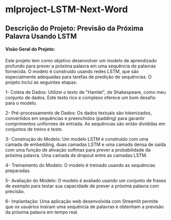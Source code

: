 # mlproject-LSTM-Next-Word
## Descrição do Projeto: Previsão da Próxima Palavra Usando LSTM
#### Visão Geral do Projeto:

Este projeto tem como objetivo desenvolver um modelo de aprendizado profundo para prever a próxima palavra em uma sequência de palavras fornecida. O modelo é construído usando redes LSTM, que são especialmente adequadas para tarefas de predição de sequências. O projeto inclui as seguintes etapas:

1- Coleta de Dados: Utilizei o texto de "Hamlet", de Shakespeare, como meu conjunto de dados. Este texto rico e complexo oferece um bom desafio para o modelo.

2- Pré-processamento de Dados: Os dados textuais são tokenizados, convertidos em sequências e preenchidos (padding) para garantir comprimentos uniformes de entrada. As sequências são então divididas em conjuntos de treino e teste.

3- Construção do Modelo: Um modelo LSTM é construído com uma camada de embedding, duas camadas LSTM e uma camada densa de saída com uma função de ativação softmax para prever a probabilidade da próxima palavra. Uma camada de dropout entre as camadas LSTM.

4- Treinamento do Modelo: O modelo é treinado usando as sequências preparadas.

5- Avaliação do Modelo: O modelo é avaliado usando um conjunto de frases de exemplo para testar sua capacidade de prever a próxima palavra com precisão.

6- Implantação: Uma aplicação web desenvolvida com Streamlit permite que os usuários insiram uma sequência de palavras e obtenham a previsão da próxima palavra em tempo real.